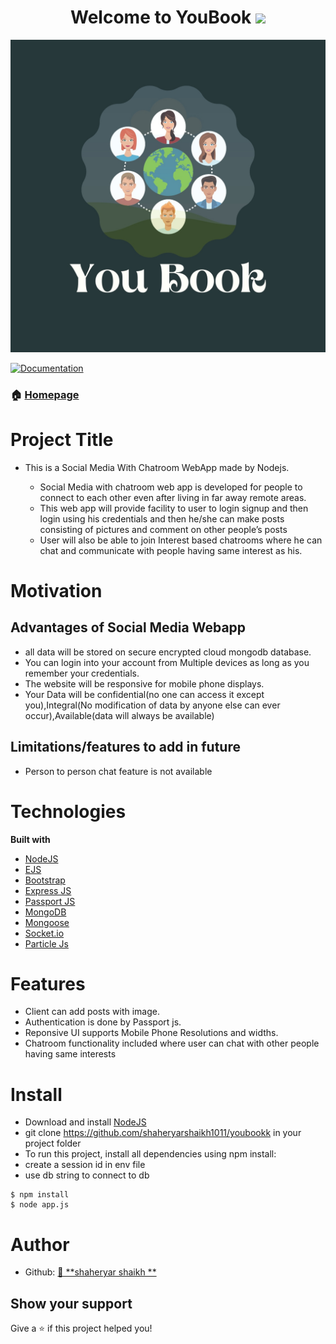 <h1 align="center">Welcome to YouBook  <img src="https://media.giphy.com/media/hvRJCLFzcasrR4ia7z/giphy.gif" width="25px"></h1>
<p align="center">
 <img src="https://github.com/shaheryarshaikh1011/youbookk/blob/master/public/logo/YouBook.jpg" width=700 height=500>
</p>

<p>
  <a href="https://github.com/shaheryarshaikh1011/youbook#readme" target="_blank">
    <img alt="Documentation" src="https://img.shields.io/badge/documentation-yes-brightgreen.svg" />
  </a>
</p>

### 🏠 [Homepage](#)

# Project Title
* This is a Social Media With Chatroom WebApp made by Nodejs.

  *	 Social Media with chatroom web app is developed for people to connect to each other even after living in far away remote areas.
  *	 This web app will provide facility to user to login signup and then login using his credentials and then he/she can make posts consisting of pictures and comment on other people’s posts
  *	 User will also be able to join Interest based chatrooms where he can chat and communicate with people having same interest as his.



# Motivation

## Advantages of Social Media Webapp

* 	all data will be stored on secure encrypted cloud mongodb database.
* 	You can login into your account from Multiple devices as long as you remember your credentials.
* 	The website will be responsive for mobile phone displays.
*   Your Data will be confidential(no one can access it except you),Integral(No modification of data by anyone else can ever occur),Available(data will always be available)

## Limitations/features to add in future

* Person to person chat feature is not available

# Technologies

<b>Built with</b>

- [NodeJS](https://nodejs.org/en/)
- [EJS](https://ejs.co/)
- [Bootstrap](https://getbootstrap.com/)
- [Express JS](https://expressjs.com/)
- [Passport JS](http://www.passportjs.org/)
- [MongoDB](https://www.mongodb.com/)
- [Mongoose](https://mongoosejs.com/)
- [Socket.io](https://socket.io/)
- [Particle Js](https://github.com/VincentGarreau/particles.js/)




# Features


* Client can add posts with image.
* Authentication is done by Passport js.
* Reponsive UI supports Mobile Phone Resolutions and widths.
* Chatroom functionality included where user can chat with other people having same interests

# Install

* Download and install [NodeJS](https://nodejs.org/en/)
* git clone https://github.com/shaheryarshaikh1011/youbookk in your project folder
* To run this project, install all dependencies using npm install:
* create a session id in env file
* use db string to connect to db


```
$ npm install
$ node app.js
```



# Author



* Github: [👤 **shaheryar shaikh **](https://github.com/shaheryarshaikh1011)

## Show your support

Give a ⭐️ if this project helped you!
